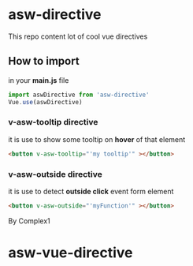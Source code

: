 # asw-directive
This repo content lot of cool vue directives

## How to import 
in your **main.js** file 
```javascript
import aswDirective from 'asw-directive'
Vue.use(aswDirective)
```
### v-asw-tooltip directive
it is use to show some tooltip on **hover** of that element
```html
<button v-asw-tooltip="'my tooltip'" ></button>
```
### v-asw-outside directive
it is use to detect **outside click** event form element
```html
<button v-asw-outside="'myFunction'" ></button>
```

By Complex1
# asw-vue-directive

